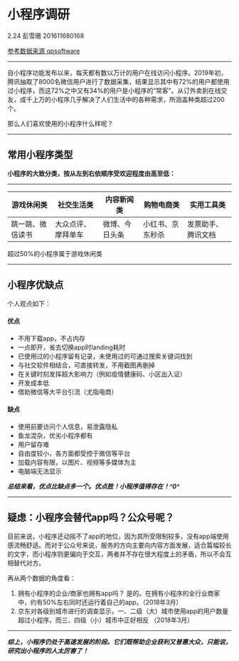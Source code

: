 # 小程序调研
2.24 彭雪珊 201611680168

<u>参考数据来源 [qpsoftware](https://qpsoftware.net/blog/wechat-mini-program-all-you-need-know)</u>

***
自小程序功能发布以来，每天都有数以万计的用户在线访问小程序。2019年初，腾讯抽取了8000名微信用户进行了数据采集，结果显示其中有72%的用户都使用过小程序，而这72%之中又有34%的用户是小程序的“常客”。从订外卖到在线交友，成千上万的小程序几乎解决了人们生活中的各种需求，所涵盖种类超过200个。

那么人们喜欢使用的小程序什么样呢？
***
## 常用小程序类型
__小程序的大致分类，按从左到右依顺序受欢迎程度由高至低：__
***
| 游戏休闲类 | 社交生活类 | 内容新闻类 | 购物电商类 | 实用工具类 |
| -------- | --------- | ----------- | ----- | ------ |
|跳一跳、微信读书|大众点评、摩拜单车| 微博、今日头条 | 小红书、京东秒杀| 发票助手、腾讯文档|


超过50%的小程序属于游戏休闲类
***

## 小程序优缺点
个人观点如下：

#### 优点
+ 不用下载app，不占内存
+ 一点即开，省去切换app时landing耗时
+ 已使用过的小程序留有记录，未使用过的可通过搜索关键词找到
+ 与社交软件相结合，可直接转发，不用截图再删掉
+ 在关键时刻发挥超大影响力（例如疫情健康码、小区出入证）
+ 开发成本低
+ 借助微信等大平台引流（尤指电商）

#### 缺点
+ 使用前要访问个人信息，易泄露隐私
+ 鱼龙混杂，优劣小程序都有
+ 用户留存难
+ 自由度较小，各方面都受控于微信等平台
+ 加载内容有限，以图片、视频等多媒体为主
+ 电脑端无法显示

___总结来看，优点比缺点多一个。优点胜！小程序值得存在！^0^___

***

## 疑虑：小程序会替代app吗？公众号呢？
目前来说，小程序还动摇不了app的地位，因为其所受限制较多，没有app端使用感流畅舒适。而对于公众号来说，服务的方向主要向内容方面发展，适合篇幅较长的文字，而小程序则更偏向于交互，两者并不存在很大程度上的矛盾，所以不会互相替代对方。

再从两个数据的角度看：
1. 拥有小程序的企业/商家也拥有app吗？
是的。在拥有小程序的全行业商家中，约有50%左右同时还运行着自己的app。（2018年3月）
2. 京东对各级别城市进行的调查显示，一、二级（大）城市使用app的用户数量超过小程序，而三、四级（小）城市中正好相反 （2018年3月）

***
___综上，小程序仍处于高速发展的阶段。它们既帮助企业获利又普惠大众，只能说，研究出小程序的人太厉害了！___
